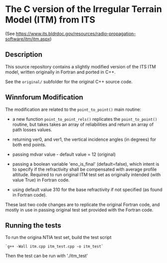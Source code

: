 # The C version of the Irregular Terrain Model (ITM) from ITS

(See https://www.its.bldrdoc.gov/resources/radio-propagation-software/itm/itm.aspx)

## Description

This source repository contains a slightly modified version of the ITS ITM model,
written originally in Fortran and ported in C++.

See the `original/` subfolder for the original C++ source code.


## Winnforum Modification

The modification are related to the `point_to_point()` main routine:

 - a new function `point_to_point_rels()` replicates the `point_to_point()` routine,
 but takes takes an array of reliabilities and return an array of path losses values.

 - returning ver0, and ver1, the vertical incidence angles (in degrees) for both end points.
 
 - passing mdvar value - default value = 12 (original)

 - passing a boolean variable 'eno_is_final' (default=false), which intent is
 to specify if the refractivity shall be compensated with average profile
 altitude. Required to run original ITM test set as originally intended (with
 value True) in Fortran code.

 - using default value 310 for the base refractivity if not specified (as found
 in Fortran code).

These last two code changes are to replicate the original Fortran code, and
mostly in use in passing original test set provided with the Fortran code.

## Running the tests
To run the origina NTIA test set, build the test script

    `g++ -Wall itm.cpp itm_test.cpp -o itm_test`

Then the test can be run with './itm_test'
